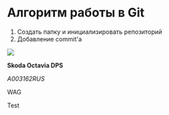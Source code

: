 # Алгоритм работы в Git

1) Создать папку и инициализировать репозиторий
2) Добавление commit'a

<img src = "https://cheb.media/u/2019/11/20191105-011u.jpg">

**Skoda Octavia DPS**

*A003162RUS*

WAG

Test